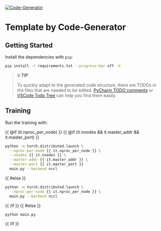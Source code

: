 [![Code-Generator](https://badgen.net/badge/Template%20by/Code-Generator/ee4c2c?labelColor=eaa700)](https://github.com/pytorch-ignite/code-generator)

# Template by Code-Generator

## Getting Started

Install the dependencies with `pip`:

```sh
pip install -r requirements.txt --progress-bar off -U
```

> **💡 TIP**
>
> To quickly adapt to the generated code structure, there are TODOs in the files that are needed to be edited.
> [PyCharm TODO comments](https://www.jetbrains.com/help/pycharm/using-todo.html) or
> [VSCode Todo Tree](https://marketplace.visualstudio.com/items?itemName=Gruntfuggly.todo-tree)
> can help you find them easily.

## Training

Run the training with:

{{ @if (it.nproc_per_node) }}
{{ @if (it.nnodes && it.master_addr && it.master_port) }}

```sh
python -m torch.distributed.launch \
  --nproc-per-node {{ it.nproc_per_node }} \
  --nnodes {{ it.nnodes }} \
  --master-addr {{ it.master_addr }} \
  --master-port {{ it.master_port }}
  main.py --backend nccl
```

{{ #else }}

```sh
python -m torch.distributed.launch \
  --nproc-per-node {{ it.nproc_per_node }} \
  main.py --backend nccl
```

{{ /if }}
{{ #else }}

```sh
python main.py
```

{{ /if }}

